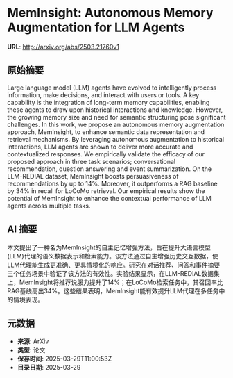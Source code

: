 # MemInsight: Autonomous Memory Augmentation for LLM Agents

**URL**: http://arxiv.org/abs/2503.21760v1

## 原始摘要

Large language model (LLM) agents have evolved to intelligently process
information, make decisions, and interact with users or tools. A key capability
is the integration of long-term memory capabilities, enabling these agents to
draw upon historical interactions and knowledge. However, the growing memory
size and need for semantic structuring pose significant challenges. In this
work, we propose an autonomous memory augmentation approach, MemInsight, to
enhance semantic data representation and retrieval mechanisms. By leveraging
autonomous augmentation to historical interactions, LLM agents are shown to
deliver more accurate and contextualized responses. We empirically validate the
efficacy of our proposed approach in three task scenarios; conversational
recommendation, question answering and event summarization. On the LLM-REDIAL
dataset, MemInsight boosts persuasiveness of recommendations by up to 14%.
Moreover, it outperforms a RAG baseline by 34% in recall for LoCoMo retrieval.
Our empirical results show the potential of MemInsight to enhance the
contextual performance of LLM agents across multiple tasks.


## AI 摘要

本文提出了一种名为MemInsight的自主记忆增强方法，旨在提升大语言模型(LLM)代理的语义数据表示和检索能力。该方法通过自主增强历史交互数据，使LLM代理能生成更准确、更具情境化的响应。研究在对话推荐、问答和事件摘要三个任务场景中验证了该方法的有效性。实验结果显示，在LLM-REDIAL数据集上，MemInsight将推荐说服力提升了14%；在LoCoMo检索任务中，其召回率比RAG基线高出34%。这些结果表明，MemInsight能有效提升LLM代理在多任务中的情境表现。

## 元数据

- **来源**: ArXiv
- **类型**: 论文
- **保存时间**: 2025-03-29T11:00:53Z
- **目录日期**: 2025-03-29
